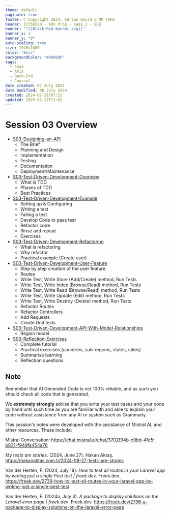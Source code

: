 ```yaml
---
theme: default
paginate: true
footer: © Copyright 2024, Adrian Gould & NM TAFE
header: ICT50220 - Adv Prog - SaaS 2 - BED
banner: "![[Black-Red-Banner.svg]]"
banner_x: 1
banner_y: "0"
auto-scaling: true
size: 1920x1080
color: "#ccc"
backgroundColor: "#060606"
tags:
  - SaaS
  - APIs
  - Back-End
  - Journal
date created: 07 July 2024
date modified: 08 July 2024
created: 2024-07-31T07:52
updated: 2025-02-17T11:01
---
```


# Session 03 Overview

- [S03-Designing-an-API](S03-Designing-an-API.md)
	- The Brief
	- Planning and Design
	- Implementation
	- Testing
	- Documentation
	- Deployment/Maintenance
- [S03-Test-Driven-Development-Overview](S03-Test-Driven-Development-Overview.md)
	- What is TDD
	- Phases of TDD
	- Best Practices
- [S03-Test-Driven-Development-Example](S03-Test-Driven-Development-Example.md)
	- Setting up & Configuring
	- Writing a test
	- Failing a test
	- Develop Code to pass test
	- Refactor code
	- Rinse and repeat
	- Exercises
- [S03-Test-Driven-Development-Refactoring](S03-Test-Driven-Development-Refactoring.md)
	- What is refactoring
	- Why refactor
	- Practical example (Create user)
- [S03-Test-Driven-Development-User-Feature](S03-Test-Driven-Development-User-Feature.md)
	- Step by step creation of the user feature
	- Routes
	- Write Test, Write Store (Add/Create) method, Run Tests
	- Write Test, Write Index (Browse/Read) method, Run Tests
	- Write Test, Write Read (Browse/Read) method, Run Tests
	- Write Test, Write Update (Edit) method, Run Tests
	- Write Test, Write Destroy (Delete) method, Run Tests
	- Refactor Routes
	- Refactor Controllers
	- Add Requests
	- Create Unit tests
- [S03-Test-Driven-Development-API-With-Model-Relationships](S03-Test-Driven-Development-API-With-Model-Relationships.md)
	- Region model
- [S03-Reflection-Exercises](Session-03/S03-Reflection-Exercises.md)
	- Complete tutorial
	- Practical exercises (countries, sub-regions, states, cities)
	- Summarise learning 
	- Reflection questions

## Note

Remember that AI Generated Code is not 100% reliable, and as such you should check all code that is generated.

We **extremely strongly** advise that you write your test cases and your code by hand until such time as you are familiar with and able to explain your code without assistance from any AI or system such as Grammarly.

This session's notes were developed with the assistance of Mistral AI, and other resources. These include:

Mistral Conversation: https://chat.mistral.ai/chat/3702f94b-c0bd-4fc5-b831-f949fa454a76

_My tests are stories_. (2024, June 27). Hakan Aktaş. https://hakanaktas.com.tr/2024-06-27-tests-are-stories

Van der Herten, F. (2024, July 19). _How to test all routes in your Laravel app by writing just a single Pest test | freek.dev_. Freek.dev. https://freek.dev/2739-how-to-test-all-routes-in-your-laravel-app-by-writing-just-a-single-pest-test

Van der Herten, F. (2024a, July 3). _A package to display solutions on the Laravel error page | freek.dev_. Freek.dev. https://freek.dev/2736-a-package-to-display-solutions-on-the-laravel-error-page
